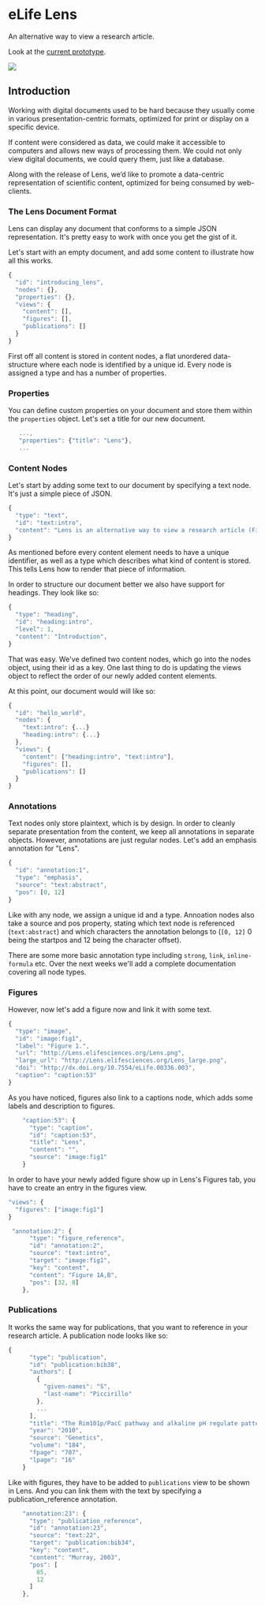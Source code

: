 # eLife Lens

An alternative way to view a research article.

Look at the [current prototype][cp].

![](https://dl.dropboxusercontent.com/u/606131/elife.png)

[cp]: http://elifesciences.github.com/articleviewer/

## Introduction

Working with digital documents used to be hard because they usually come in various presentation-centric formats, optimized for print or display on a specific device.

If content were considered as data, we could make it accessible to computers and allows new ways of processing them. We could not only view digital documents, we could query them, just like a database.

Along with the release of Lens, we’d like to promote a data-centric representation of scientific content, optimized for being consumed by web-clients. 

### The Lens Document Format

Lens can display any document that conforms to a simple JSON representation. It's pretty easy to work with once you get the gist of it.

Let's start with an empty document, and add some content to illustrate how all this works.

```js
{
  "id": "introducing_lens",
  "nodes": {},
  "properties": {},
  "views": {
    "content": [],
    "figures": [],
    "publications": []
  }
}
```

First off all content is stored in content nodes, a flat unordered data-structure where each node is identified by a unique id. Every node is assigned a type and has a number of properties.

### Properties

You can define custom properties on your document and store them within the `properties` object. Let's set a title for our new document.

```js
   ...,
   "properties": {"title": "Lens"},
   ...
```

### Content Nodes

Let's start by adding some text to our document by specifying a text node. It's just a simple piece of JSON.

```js
{
  "type": "text",
  "id": "text:intro",
  "content": "Lens is an alternative way to view a research article (Figure 1).",
}
```

As mentioned before every content element needs to have a unique identifier, as well as a type which describes what kind of content is stored. This tells Lens how to render that piece of information.

In order to structure our document better we also have support for headings. They look like so:

```js
{
  "type": "heading",
  "id": "heading:intro",
  "level": 1,
  "content": "Introduction",
}
```

That was easy. We've defined two content nodes, which go into the nodes object, using their id as a key. One last thing to do is updating the views object to reflect the order of our newly added content elements.

At this point, our document would will like so:

```js
{
  "id": "hello_world",
  "nodes": {
    "text:intro": {...}
    "heading:intro": {...}
  },
  "views": {
    "content": ["heading:intro", "text:intro"],
    "figures": [],
    "publications": []
  }
}
```

### Annotations

Text nodes only store plaintext, which is by design. In order to cleanly separate presentation from the content, we keep all annotations in separate objects. However, annotations are just regular nodes. Let's add an emphasis annotation for "Lens". 

```js
{
  "id": "annotation:1",
  "type": "emphasis",
  "source": "text:abstract",
  "pos": [0, 12]
}
```

Like with any node, we assign a unique id and a type. Annoation nodes also take a source and pos property, stating which text node is referenced (`text:abstract`) and which characters the annotation belongs to (`[0, 12]` 0 being the startpos and 12 being the character offset). 

There are some more basic annotation type including `strong`, `link`, `inline-formula` etc. Over the next weeks we'll add a complete documentation covering all node types.

### Figures

However, now let's add a figure now and link it with some text.

```js
{
  "type": "image",
  "id": "image:fig1",
  "label": "Figure 1.",
  "url": "http://Lens.elifesciences.org/Lens.png",
  "large_url": "http://Lens.elifesciences.org/Lens_large.png",
  "doi": "http://dx.doi.org/10.7554/eLife.00336.003",
  "caption": "caption:53"
}
```

As you have noticed, figures also link to a captions node, which adds some labels and description to figures.

```js
    "caption:53": {
      "type": "caption",
      "id": "caption:53",
      "title": "Lens",
      "content": "",
      "source": "image:fig1"
    }
```

In order to have your newly added figure show up in Lens's Figures tab, you have to create an entry in the figures view.

```js
"views": {
  "figures": ["image:fig1"]
}
```

```js
 "annotation:2": {
      "type": "figure_reference",
      "id": "annotation:2",
      "source": "text:intro",
      "target": "image:fig1",
      "key": "content",
      "content": "Figure 1A,B",
      "pos": [32, 8]
    },
```

### Publications

It works the same way for publications, that you want to reference in your research article. A publication node looks like so:

```js
{
      "type": "publication",
      "id": "publication:bib38",
      "authors": [
        {
          "given-names": "S",
          "last-name": "Piccirillo"
        },
        ...
      ],
      "title": "The Rim101p/PacC pathway and alkaline pH regulate pattern formation in yeast colonies",
      "year": "2010",
      "source": "Genetics",
      "volume": "184",
      "fpage": "707",
      "lpage": "16"
    }
```

Like with figures, they have to be added to `publications` view to be shown in Lens. And you can link them with the text by specifying a publication_reference annotation.

```js
    "annotation:23": {
      "type": "publication_reference",
      "id": "annotation:23",
      "source": "text:22",
      "target": "publication:bib34",
      "key": "content",
      "content": "Murray, 2003",
      "pos": [
        85,
        12
      ]
    },
```
